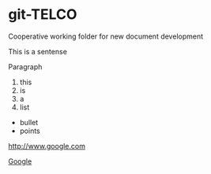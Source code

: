 # git-TELCO
Cooperative working folder for new document development

This is a sentense

<p> Paragraph</p>

1. this
2. is 
3. a 
4. list

* bullet
* points

http://www.google.com

[Google](http://www.google.com)
